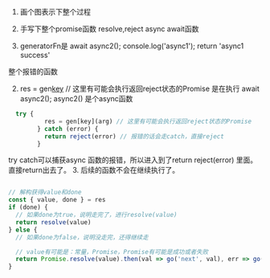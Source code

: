 1. 画个图表示下整个过程
2. 手写下整个promise函数 resolve,reject
async await函数


1. generatorFn是
 await async2();
  console.log('async1');
  return 'async1 success'

  整个报错的函数

2. res = gen[key](arg) // 这里有可能会执行返回reject状态的Promise
是在执行 await async2();
async2() 是个async函数
``` javascript
  try {
          res = gen[key](arg) // 这里有可能会执行返回reject状态的Promise
        } catch (error) {
          return reject(error) // 报错的话会走catch，直接reject
        }
```
try catch可以捕获async 函数的报错，所以进入到了return reject(error) 里面。直接return出去了。
3. 后续的函数不会在继续执行了。
``` javascript

// 解构获得value和done
const { value, done } = res
if (done) {
  // 如果done为true，说明走完了，进行resolve(value)
  return resolve(value)
} else {
  // 如果done为false，说明没走完，还得继续走

  // value有可能是：常量，Promise，Promise有可能是成功或者失败
  return Promise.resolve(value).then(val => go('next', val), err => go('throw', err))
}
      
```
